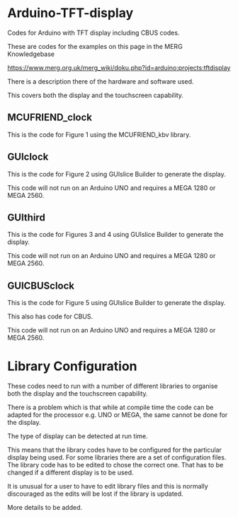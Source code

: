 # Arduino-TFT-display
 Codes for Arduino with TFT display including CBUS codes.
 
 These are codes for the examples on this page in the MERG Knowledgebase

 https://www.merg.org.uk/merg_wiki/doku.php?id=arduino:projects:tftdisplay

 There is a description there of the hardware and software used.
 
 This covers both the display and the touchscreen capability.
 
## MCUFRIEND_clock

 This is the code for Figure 1 using the MCUFRIEND_kbv library.
  
## GUIclock
 
This is the code for Figure 2 using GUIslice Builder to generate the display.

This code will not run on an Arduino UNO and requires a MEGA 1280 or MEGA 2560.

## GUIthird

This is the code for Figures 3 and 4 using GUIslice Builder to generate the display.

This code will not run on an Arduino UNO and requires a MEGA 1280 or MEGA 2560.

## GUICBUSclock

This is the code for Figure 5 using GUIslice Builder to generate the display.

This also has code for CBUS.

This code will not run on an Arduino UNO and requires a MEGA 1280 or MEGA 2560.

# Library Configuration

These codes need to run with a number of different libraries to organise both the display and the touchscreen capability.

There is a problem which is that while at compile time the code can be adapted for the processor e.g. UNO or MEGA, the same cannot be done for the display.

The type of display can be detected at run time.

This means that the library codes have to be configured for the particular display being used. For some libraries there are a set of configuration files. The library code has to be edited to chose the correct one. That has to be changed if a different display is to be used.

It is unusual for a user to have to edit library files and this is normally discouraged as the edits will be lost if the library is updated.

More details to be added.


